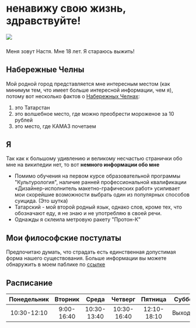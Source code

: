 # **ненавижу свою жизнь, здравствуйте!**
![](https://pp.userapi.com/c841221/v841221146/900/NmAVBLPSIBo.jpg)
###
Меня зовут Настя. Мне 18 лет. Я стараюсь выжить!
## Набережные Челны
Мой родной город представляется мне интересным местом (как минимум тем, что имеет больше интересной информации, чем я), потому вот несколько фактов о [Набережных Челнах](https://ru.wikipedia.org/wiki/%D0%9D%D0%B0%D0%B1%D0%B5%D1%80%D0%B5%D0%B6%D0%BD%D1%8B%D0%B5_%D0%A7%D0%B5%D0%BB%D0%BD%D1%8B "это нестрашная википедия"):
1. это Татарстан
2. это волшебное место, где можно преобрести мороженое за 10 рублей
3. это место, где КАМАЗ почетаем
## Я
Так как к большому удивлению и великому несчастью странички обо мне на википедии нет, то вот **немного информации обо мне**
- Помимо обучения на первом курсе образовательной программы "Культурология", наличие ранней профессиональной квалификации «Дизайнер-исполнитель макетно-графических работ» усиливает мои скорейшие возможности выбрать один из популярных способов суицида. (Это шутка)
- Татарский - мой второй родный язык, однако слов, кроме тех, что обозначают еду, я не знаю и не употребляю в своей речи.
- Однажды я склеила метровую ракету "Протон-К"
## Мои философские постулаты
Предпочитаю думать, что страдать есть единственная допустимая форма нашего существования. Больше информации вы можете обнаружить в моем паблике по [ссылке](https://www.google.ru/search?ei=NShmWtGmAcn5wALI_5_QCQ&q=%D0%BF%D0%BE%D1%81%D1%80%D0%B5%D0%B4%D1%81%D1%82%D0%B2%D0%B5%D0%BD%D0%BD%D1%8B%D0%B5+%D0%BF%D0%B0%D0%B1%D0%BB%D0%B8%D0%BA%D0%B8+%D1%81+%D0%BF%D0%BE%D0%BF%D1%8B%D1%82%D0%BA%D0%B0%D0%BC%D0%B8+%D0%BE%D1%81%D0%BC%D1%8B%D1%81%D0%BB%D0%B5%D0%BD%D0%B8%D1%8F+%D1%87%D0%B5%D0%B3%D0%BE-%D1%82%D0%BE&oq=%D0%BF%D0%BE%D1%81%D1%80%D0%B5%D0%B4%D1%81%D1%82%D0%B2%D0%B5%D0%BD%D0%BD%D1%8B%D0%B5+%D0%BF%D0%B0%D0%B1%D0%BB%D0%B8%D0%BA%D0%B8+%D1%81+%D0%BF%D0%BE%D0%BF%D1%8B%D1%82%D0%BA%D0%B0%D0%BC%D0%B8+%D0%BE%D1%81%D0%BC%D1%8B%D1%81%D0%BB%D0%B5%D0%BD%D0%B8%D1%8F+%D1%87%D0%B5%D0%B3%D0%BE-%D1%82%D0%BE&gs_l=psy-ab.3...9965.23299.0.23494.0.0.0.0.0.0.0.0..0.0....0...1c.1.64.psy-ab..0.0.0....0.cGHqSeJKPMg)
## Расписание
Понедельник|Вторник|Среда|Четверг|Пятница|Суббота|Воскресенье
:---:|:---:|:---:|:---:|:---:|:---:|:---:
10:30-12:10|9:00-16:40|10:30-13:40|10:30-16:40|12:10-18:10|Выходной|Выходной

